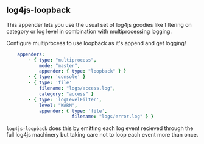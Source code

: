 ## log4js-loopback

This appender lets you use the usual set of log4js goodies like filtering on
category or log level in combination with multiprocessing logging.

Configure multiprocess to use loopback as it's append and get logging!

```yaml
    appenders:
        - { type: "multiprocess",
            mode: "master",
            appender: { type: "loopback" } }
        - { type: 'console' }
        - { type: 'file'
            filename: "logs/access.log",
            category: "access" }
        - { type: 'logLevelFilter',
            level: "WARN",
            appender: { type: 'file',
                        filename: "logs/error.log" } }
```

`log4js-loopback` does this by emitting each log event recieved through the
full log4js machinery but taking care not to loop each event more than once.
